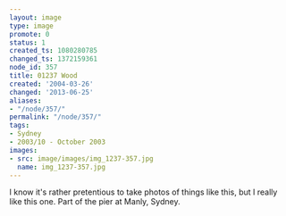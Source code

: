 ```yaml
---
layout: image
type: image
promote: 0
status: 1
created_ts: 1080280785
changed_ts: 1372159361
node_id: 357
title: 01237 Wood
created: '2004-03-26'
changed: '2013-06-25'
aliases:
- "/node/357/"
permalink: "/node/357/"
tags:
- Sydney
- 2003/10 - October 2003
images:
- src: image/images/img_1237-357.jpg
  name: img_1237-357.jpg
---
```

I know it's rather pretentious to take photos of things like this, but I really like this one.  Part of the pier at Manly, Sydney.
